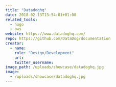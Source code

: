 ```yaml
---
title: "Datadoghq"
date: 2018-02-13T13:54:01+01:00
related_tools:
  - hugo
  - aws
website: https://www.datadoghq.com/
repo: https://github.com/DataDog/documentation
creator:
  - name:
    role: "Design/Development"
    url:
    twitter_username:
image_path: /uploads/showcase/datadoghq.jpg
image:
  - /uploads/showcase/datadoghq.jpg
---
```


